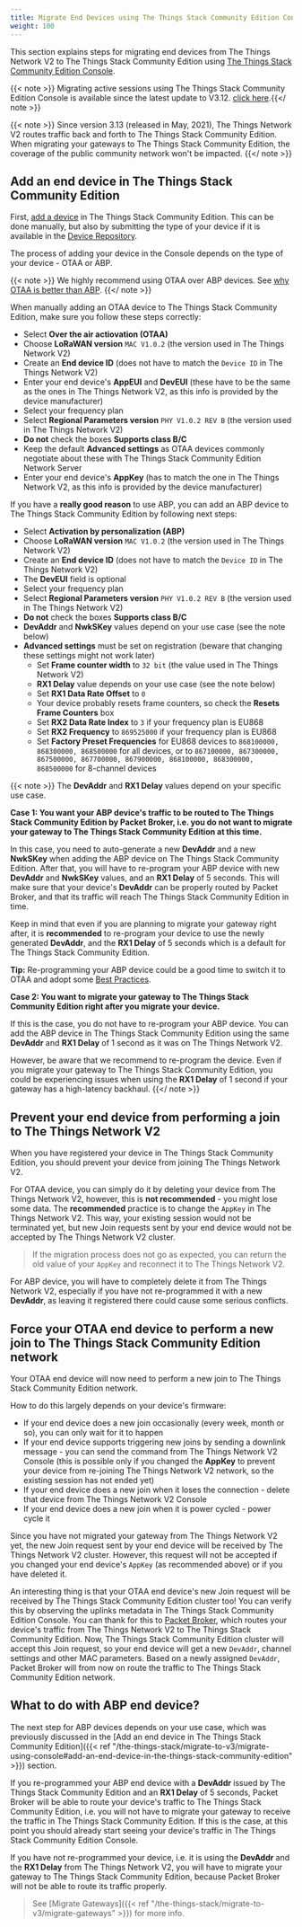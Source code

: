 ```yaml
---
title: Migrate End Devices using The Things Stack Community Edition Console
weight: 100
---
```


This section explains steps for migrating end devices from The Things Network V2 to The Things Stack Community Edition using <a href="https://www.thethingsindustries.com/docs/getting-started/console/" target="_blank">The Things Stack Community Edition Console</a>.

{{< note >}} Migrating active sessions using The Things Stack Community Edition Console is available since the latest update to V3.12. <a href="https://www.thethingsindustries.com/docs/getting-started/migrating/migrating-from-v2/" target="_blank">click here</a>.{{</ note >}}

{{< note >}} Since version 3.13 (released in May, 2021), The Things Network V2 routes traffic back and forth to The Things Stack Community Edition. When migrating your gateways to The Things Stack Community Edition, the coverage of the public community network won't be impacted. {{</ note >}}

## Add an end device in The Things Stack Community Edition

First, <a href="https://www.thethingsindustries.com/docs/devices/adding-devices/" target="_blank">add a device</a> in The Things Stack Community Edition. This can be done manually, but also by submitting the type of your device if it is available in the <a href="https://thethingsindustries.com/docs/integrations/payload-formatters/device-repo/" target="_blank">Device Repository</a>.

The process of adding your device in the Console depends on the type of your device - OTAA or ABP.

{{< note >}} We highly recommend using OTAA over ABP devices. See <a href="https://www.thethingsindustries.com/docs/devices/abp-vs-otaa/" target="_blank">why OTAA is better than ABP</a>. {{</ note >}}

When manually adding an OTAA device to The Things Stack Community Edition, make sure you follow these steps correctly:

- Select **Over the air actiovation (OTAA)**
- Choose **LoRaWAN version** `MAC V1.0.2` (the version used in The Things Network V2)
- Create an **End device ID** (does not have to match the `Device ID` in The Things Network V2)
- Enter your end device's **AppEUI** and **DevEUI** (these have to be the same as the ones in The Things Network V2, as this info is provided by the device manufacturer)
- Select your frequency plan
- Select **Regional Parameters version** `PHY V1.0.2 REV B` (the version used in The Things Network V2)
- **Do not** check the boxes **Supports class B/C**
- Keep the default **Advanced settings** as OTAA devices commonly negotiate about these with The Things Stack Community Edition Network Server
- Enter your end device's **AppKey** (has to match the one in The Things Network V2, as this info is provided by the device manufacturer)

If you have a **really good reason** to use ABP, you can add an ABP device to The Things Stack Community Edition by following next steps:

- Select **Activation by personalization (ABP)**
- Choose **LoRaWAN version** `MAC V1.0.2` (the version used in The Things Network V2)
- Create an **End device ID** (does not have to match the `Device ID` in The Things Network V2)
- The **DevEUI** field is optional
- Select your frequency plan
- Select **Regional Parameters version** `PHY V1.0.2 REV B` (the version used in The Things Network V2)
- **Do not** check the boxes **Supports class B/C**
- **DevAddr** and **NwkSKey** values depend on your use case (see the note below)
- **Advanced settings** must be set on registration (beware that changing these settings might not work later)
    - Set **Frame counter width** to `32 bit` (the value used in The Things Network V2)
    - **RX1 Delay** value depends on your use case (see the note below)
    - Set **RX1 Data Rate Offset** to `0`
    - Your device probably resets frame counters, so check the **Resets Frame Counters** box
    - Set **RX2 Data Rate Index** to `3` if your frequency plan is EU868 
    - Set **RX2 Frequency** to `869525000` if your frequency plan is EU868
    - Set **Factory Preset Frequencies** for EU868 devices to `868100000, 868300000, 868500000` for all devices, or to `867100000, 867300000, 867500000, 867700000, 867900000, 868100000, 868300000, 868500000` for 8-channel devices

{{< note >}} The **DevAddr** and **RX1 Delay** values depend on your specific use case. 

**Case 1: You want your ABP device's traffic to be routed to The Things Stack Community Edition by Packet Broker, i.e. you do not want to migrate your gateway to The Things Stack Community Edition at this time.**

In this case, you need to auto-generate a new **DevAddr** and a new **NwkSKey** when adding the ABP device on The Things Stack Community Edition. After that, you will have to re-program your ABP device with new **DevAddr** and **NwkSKey** values, and an **RX1 Delay** of 5 seconds. This will make sure that your device's **DevAddr** can be properly routed by Packet Broker, and that its traffic will reach The Things Stack Community Edition in time.

Keep in mind that even if you are planning to migrate your gateway right after, it is **recommended** to re-program your device to use the newly generated **DevAddr**, and the **RX1 Delay** of 5 seconds which is a default for The Things Stack Community Edition.

**Tip:** Re-programming your ABP device could be a good time to switch it to OTAA and adopt some <a href="https://www.thethingsindustries.com/docs/devices/best-practices/" target="_blank">Best Practices</a>.

**Case 2: You want to migrate your gateway to The Things Stack Community Edition right after you migrate your device.** 

If this is the case, you do not have to re-program your ABP device. You can add the ABP device in The Things Stack Community Edition using the same **DevAddr** and **RX1 Delay** of 1 second as it was on The Things Network V2. 

However, be aware that we recommend to re-program the device. Even if you migrate your gateway to The Things Stack Community Edition, you could be experiencing issues when using the **RX1 Delay** of 1 second if your gateway has a high-latency backhaul. {{</ note >}}

## Prevent your end device from performing a join to The Things Network V2

When you have registered your device in The Things Stack Community Edition, you should prevent your device from joining The Things Network V2. 

For OTAA device, you can simply do it by deleting your device from The Things Network V2, however, this is **not recommended** - you might lose some data. The **recommended** practice is to change the `AppKey` in The Things Network V2. This way, your existing session would not be terminated yet, but new Join requests sent by your end device would not be accepted by The Things Network V2 cluster. 

> If the migration process does not go as expected, you can return the old value of your `AppKey` and reconnect it to The Things Network V2.

For ABP device, you will have to completely delete it from The Things Network V2, especially if you have not re-programmed it with a new **DevAddr**, as leaving it registered there could cause some serious conflicts.

## Force your OTAA end device to perform a new join to The Things Stack Community Edition network

Your OTAA end device will now need to perform a new join to The Things Stack Community Edition network. 

How to do this largely depends on your device's firmware:

- If your end device does a new join occasionally (every week, month or so), you can only wait for it to happen
- If your end device supports triggering new joins by sending a downlink message - you can send the command from The Things Network V2 Console (this is possible only if you changed the **AppKey** to prevent your device from re-joining The Things Network V2 network, so the existing session has not ended yet)
- If your end device does a new join when it loses the connection - delete that device from The Things Network V2 Console
- If your end device does a new join when it is power cycled - power cycle it 

Since you have not migrated your gateway from The Things Network V2 yet, the new Join request sent by your end device will be received by The Things Network V2 cluster. However, this request will not be accepted if you changed your end device's `AppKey` (as recommended above) or if you have deleted it.

An interesting thing is that your OTAA end device's new Join request will be received by The Things Stack Community Edition cluster too! You can verify this by observing the uplinks metadata in The Things Stack Community Edition Console. You can thank for this to <a href="https://www.thethingsindustries.com/docs/reference/peering/#packet-broker" target="_blank">Packet Broker</a>, which routes your device's traffic from The Things Network V2 to The Things Stack Community Edition. Now, The Things Stack Community Edition cluster will accept this Join request, so your end device will get a new `DevAddr`, channel settings and other MAC parameters. Based on a newly assigned `DevAddr`, Packet Broker will from now on route the traffic to The Things Stack Community Edition network.

## What to do with ABP end device?

The next step for ABP devices depends on your use case, which was previously discussed in the [Add an end device in The Things Stack Community Edition]({{< ref "/the-things-stack/migrate-to-v3/migrate-using-console#add-an-end-device-in-the-things-stack-community-edition" >}}) section. 

If you re-programmed your ABP end device with a **DevAddr** issued by The Things Stack Community Edition and an **RX1 Delay** of 5 seconds, Packet Broker will be able to route your device's traffic to The Things Stack Community Edition, i.e. you will not have to migrate your gateway to receive the traffic in The Things Stack Community Edition. If this is the case, at this point you should already start seeing your device's traffic in The Things Stack Community Edition Console. 

If you have not re-programmed your device, i.e. it is using the **DevAddr** and the **RX1 Delay** from The Things Network V2, you will have to migrate your gateway to The Things Stack Community Edition, because Packet Broker will not be able to route its traffic properly. 

> See [Migrate Gateways]({{< ref "/the-things-stack/migrate-to-v3/migrate-gateways" >}}) for more info.
